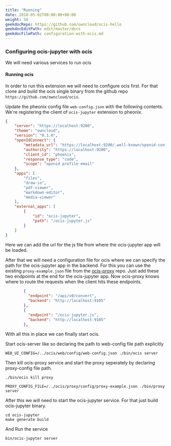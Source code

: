 ```yaml
---
title: "Running"
date: 2018-05-02T00:00:00+00:00
weight: 50
geekdocRepo: https://github.com/owncloud/ocis-hello
geekdocEditPath: edit/master/docs
geekdocFilePath: configuration-with-ocis.md
---
```


### Configuring ocis-jupyter with ocis
We will need various services to run ocis
#### Running ocis
In order to run this extension we will need to configure ocis first. For that clone and build the ocis single binary from the github repo `https://github.com/owncloud/ocis`. 

Update the pheonix config file `web-config.json` with the following contents. We're registering the client of `ocis-jupyter` extension to pheonix. 

```json
{
    "server": "https://localhost:9200",
    "theme": "owncloud",
    "version": "0.1.0",
    "openIdConnect": {
        "metadata_url": "https://localhost:9200/.well-known/openid-configuration",
        "authority": "https://localhost:9200",
        "client_id": "phoenix",
        "response_type": "code",
        "scope": "openid profile email"
    }, 
    "apps": [
        "files",
        "draw-io",
        "pdf-viewer",
        "markdown-editor",
        "media-viewer"
    ], 
    "external_apps": [
        {
            "id": "ocis-jupyter",
            "path": "/ocis-jupyter.js"
        }
    ]   
}

```
Here we can add the url for the js file from where the ocis-jupyter app will be loaded.

After that we will need a configuration file for ocis where we can specify the path for the ocis-jupyter app in the backend. For this you can use the existing `proxy-example.json` file from the [ocis-proxy](https://github.com/owncloud/ocis-proxy/blob/master/config/proxy-example.json) repo. Just add these two endpoints at the end for the ocis-jupyter app. Now ocis-proxy knows where to route the requests when the client hits these endpoints. 
```json
        {
          "endpoint": "/api/v0/convert",
          "backend": "http://localhost:9105"
        },
        {
          "endpoint": "/ocis-jupyter.js",
          "backend": "http://localhost:9105"
        },
```

With all this in place we can finally start ocis. 

Start ocis-server like so declaring the path to web-config file path explicitly

```
WEB_UI_CONFIG=/../ocis/web/config/web-config.json ./bin/ocis server
```

Then kill ocis-proxy service and start the proxy seperately by declaring proxy-config file path. 

```
./bin/ocis kill proxy

PROXY_CONFIG_FILE=/../ocis/proxy/config/proxy-example.json ./bin/proxy server

``` 

After this we will need to start the ocis-jupyter service.
For that just build ocis-jupyter binary.

```
cd ocis-jupyter 
make generate build
```
And Run the service
```
bin/ocis-jupyter server
```

